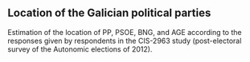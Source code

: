 ## Location of the Galician political parties

Estimation of the location of PP, PSOE, BNG, and AGE according to the responses
given by respondents in the CIS-2963 study (post-electoral survey of the
Autonomic elections of 2012).
